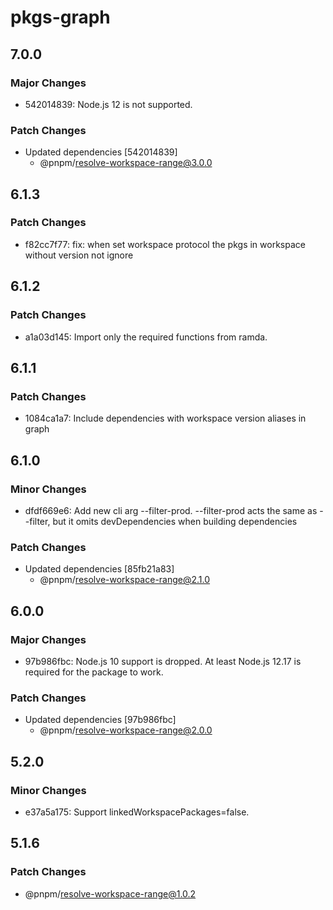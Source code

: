 # pkgs-graph

## 7.0.0

### Major Changes

- 542014839: Node.js 12 is not supported.

### Patch Changes

- Updated dependencies [542014839]
  - @pnpm/resolve-workspace-range@3.0.0

## 6.1.3

### Patch Changes

- f82cc7f77: fix: when set workspace protocol the pkgs in workspace without version not ignore

## 6.1.2

### Patch Changes

- a1a03d145: Import only the required functions from ramda.

## 6.1.1

### Patch Changes

- 1084ca1a7: Include dependencies with workspace version aliases in graph

## 6.1.0

### Minor Changes

- dfdf669e6: Add new cli arg --filter-prod. --filter-prod acts the same as --filter, but it omits devDependencies when building dependencies

### Patch Changes

- Updated dependencies [85fb21a83]
  - @pnpm/resolve-workspace-range@2.1.0

## 6.0.0

### Major Changes

- 97b986fbc: Node.js 10 support is dropped. At least Node.js 12.17 is required for the package to work.

### Patch Changes

- Updated dependencies [97b986fbc]
  - @pnpm/resolve-workspace-range@2.0.0

## 5.2.0

### Minor Changes

- e37a5a175: Support linkedWorkspacePackages=false.

## 5.1.6

### Patch Changes

- @pnpm/resolve-workspace-range@1.0.2

